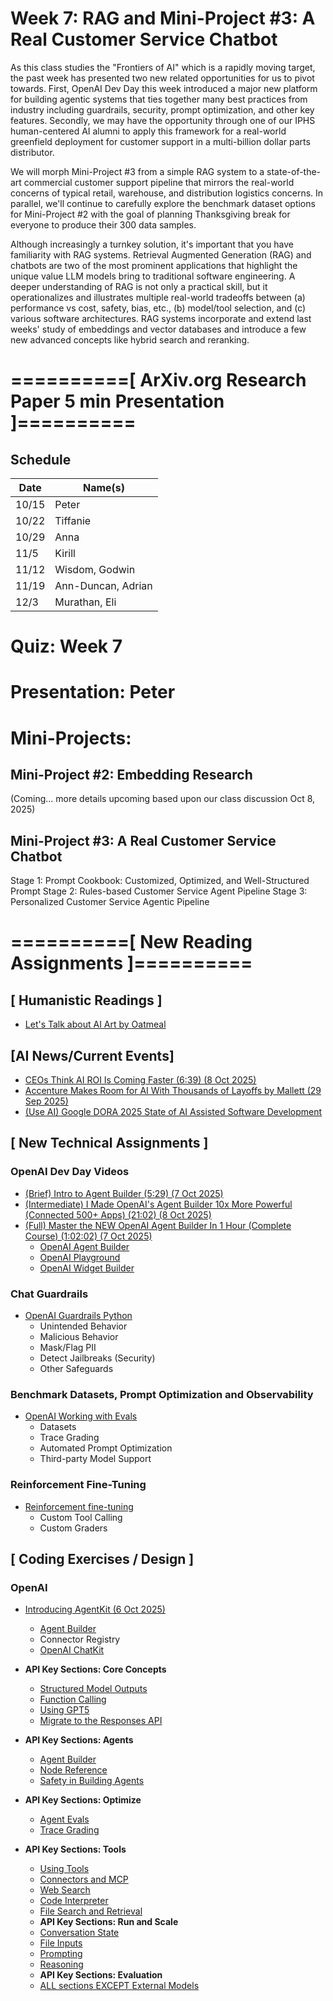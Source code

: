 # Week 7: RAG and Mini-Project #3: A Real Customer Service Chatbot 

As this class studies the "Frontiers of AI" which is a rapidly moving target, the past week has presented two new related opportunities for us to pivot towards. First, OpenAI Dev Day this week introduced a major new platform for building agentic systems that ties together many best practices from industry including guardrails, security, prompt optimization, and other key features. Secondly, we may have the opportunity through one of our IPHS human-centered AI alumni to apply this framework for a real-world greenfield deployment for customer support in a multi-billion dollar parts distributor.

We will morph Mini-Project #3 from a simple RAG system to a state-of-the-art commercial customer support pipeline that mirrors the real-world concerns of typical retail, warehouse, and distribution logistics concerns. In parallel, we'll continue to carefully explore the benchmark dataset options for Mini-Project #2 with the goal of planning Thanksgiving break for everyone to produce their 300 data samples.

Although increasingly a turnkey solution, it's important that you have familiarity with RAG systems. Retrieval Augmented Generation (RAG) and chatbots are two of the most prominent applications that highlight the unique value LLM models bring to traditional software engineering. A deeper understanding of RAG is not only a practical skill, but it operationalizes and illustrates multiple real-world tradeoffs between (a) performance vs cost, safety, bias, etc., (b) model/tool selection, and (c) various software architectures. RAG systems incorporate and extend last weeks' study of embeddings and vector databases and introduce a few new advanced concepts like hybrid search and reranking.  


# ==========[ ArXiv.org Research Paper 5 min Presentation ]==========

## Schedule

| Date   | Name(s)              |
|--------|----------------------|
| 10/15  | Peter                |
| 10/22  | Tiffanie             |
| 10/29  | Anna                 |
| 11/5   | Kirill               |
| 11/12  | Wisdom, Godwin       |
| 11/19  | Ann-Duncan, Adrian   |
| 12/3   | Murathan, Eli        |


# Quiz: Week 7

# Presentation: Peter

# Mini-Projects:

## Mini-Project #2: Embedding Research 

(Coming... more details upcoming based upon our class discussion Oct 8, 2025)


## Mini-Project #3: A Real Customer Service Chatbot

Stage 1: Prompt Cookbook: Customized, Optimized, and Well-Structured Prompt
Stage 2: Rules-based Customer Service Agent Pipeline
Stage 3: Personalized Customer Service Agentic Pipeline


# ==========[ New Reading Assignments ]==========

## **[ Humanistic Readings ]**

* [Let's Talk about AI Art by Oatmeal](https://theoatmeal.com/comics/ai_art)

## **[AI News/Current Events]**

* [CEOs Think AI ROI Is Coming Faster (6:39) (8 Oct 2025)](https://www.youtube.com/watch?v=ECyHWe7eDLY)
* [Accenture Makes Room for AI With Thousands of Layoffs by Mallett (29 Sep 2025)](https://tech.co/news/accenture-layoffs-ai-pivot)
* [(Use AI) Google DORA 2025 State of AI Assisted Software Development](../docs-reports/2025_state_of_ai_assisted_software_development.pdf)

## **[ New Technical Assignments ]**

### OpenAI Dev Day Videos

* [(Brief) Intro to Agent Builder (5:29) (7 Oct 2025)](https://www.youtube.com/watch?v=44eFf-tRiSg)
* [(Intermediate) I Made OpenAI's Agent Builder 10x More Powerful (Connected 500+ Apps) (21:02) (8 Oct 2025)](https://www.youtube.com/watch?v=0uNot5guN8s&t=3s)
* [(Full) Master the NEW OpenAI Agent Builder In 1 Hour (Complete Course) (1:02:02) (7 Oct 2025)](https://www.youtube.com/watch?v=kLd7nSkDxig)
  - [OpenAI Agent Builder](https://platform.openai.com/agent-builder)
  - [OpenAI Playground](https://chatkit.studio/playground)
  - [OpenAI Widget Builder](https://widgets.chatkit.studio/)

### Chat Guardrails

* [OpenAI Guardrails Python](https://openai.github.io/openai-guardrails-python/)
  - Unintended Behavior
  - Malicious Behavior
  - Mask/Flag PII
  - Detect Jailbreaks (Security)
  - Other Safeguards

### Benchmark Datasets, Prompt Optimization and Observability

* [OpenAI Working with Evals](https://platform.openai.com/docs/guides/evals?api-mode=responses)
  - Datasets
  - Trace Grading
  - Automated Prompt Optimization
  - Third-party Model Support

### Reinforcement Fine-Tuning

* [Reinforcement fine-tuning](https://platform.openai.com/docs/guides/reinforcement-fine-tuning)
  - Custom Tool Calling
  - Custom Graders

## **[ Coding Exercises / Design ]**

### OpenAI

* [Introducing AgentKit (6 Oct 2025)](https://openai.com/index/introducing-agentkit/)
  - [Agent Builder](https://platform.openai.com/docs/guides/agents/agent-builder)
  - Connector Registry
  - [OpenAI ChatKit](https://platform.openai.com/docs/guides/chatkit)

* **API Key Sections: Core Concepts**
  - [Structured Model Outputs](https://platform.openai.com/docs/guides)
  - [Function Calling](https://platform.openai.com/docs/guides/function-calling)
  - [Using GPT5](https://platform.openai.com/docs/guides/latest-model)
  - [Migrate to the Responses API](https://platform.openai.com/docs/guides/migrate-to-responses)

* **API Key Sections: Agents**
  - [Agent Builder](https://platform.openai.com/docs/guides/agent-builder)
  - [Node Reference](https://platform.openai.com/docs/guides/node-reference)
  - [Safety in Building Agents](https://platform.openai.com/docs/guides/agent-builder-safety)

* **API Key Sections: Optimize**
  - [Agent Evals](https://platform.openai.com/docs/guides/agent-evals)
  - [Trace Grading](https://platform.openai.com/docs/guides/trace-grading)

* **API Key Sections: Tools**
  - [Using Tools](https://platform.openai.com/docs/guides/tools)
  - [Connectors and MCP](https://platform.openai.com/docs/guides/tools-connectors-mcp)
  - [Web Search](https://platform.openai.com/docs/guides/tools-web-search?api-mode=responses)
  - [Code Interpreter](https://platform.openai.com/docs/guides/tools-code-interpreter)
  - [File Search and Retrieval](https://platform.openai.com/docs/guides/tools-code-interpreter)

  * **API Key Sections: Run and Scale**
  - [Conversation State](https://platform.openai.com/docs/guides/conversation-state?api-mode=responses)
  - [File Inputs](https://platform.openai.com/docs/guides/pdf-files)
  - [Prompting](https://platform.openai.com/docs/guides/prompting)
  - [Reasoning](https://platform.openai.com/docs/guides/reasoning)

  * **API Key Sections: Evaluation**
  - [ALL sections EXCEPT External Models](https://platform.openai.com/docs/guides/evaluation-getting-started?api-mode=responses)